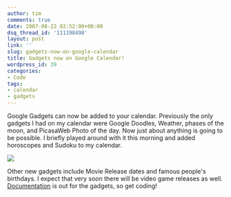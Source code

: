 ```yaml
---
author: tim
comments: true
date: 2007-08-22 02:52:00+00:00
dsq_thread_id: '111198498'
layout: post
link: ''
slug: gadgets-now-on-google-calendar
title: Gadgets now on Google Calendar!
wordpress_id: 39
categories:
- Code
tags:
- calendar
- gadgets
---
```


Google Gadgets can now be added to your calendar. Previously the only gadgets
I had on my calendar were Google Doodles, Weather, phases of the moon, and
PicasaWeb Photo of the day. Now just about anything is going to be possible. I
briefly played around with it this morning and added horoscopes and Sudoku to
my calendar.  
  
![](http://lh5.google.com/timothy.broder/RsukR5E6BOI/AAAAAAAAKm4/QFkA3ZwVJ_M/s400/cal_gadgets.jpg?imgdl=1)  
  
Other new gadgets include Movie Release dates and famous people's birthdays. I
expect that very soon there will be video game releases as well.
[Documentation](http://code.google.com/apis/calendar/calendar_gadgets.html) is
out for the gadgets, so get coding!

